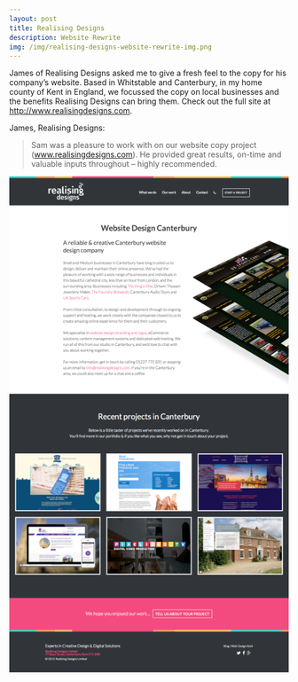 ```yaml
---
layout: post
title: Realising Designs
description: Website Rewrite
img: /img/realising-designs-website-rewrite-img.png
---
```


James of Realising Designs asked me to give a fresh feel to the copy for his company’s website. Based in Whitstable and Canterbury, in my home county of Kent in England, we focussed the copy on local businesses and the benefits Realising Designs can bring them. Check out the full site at http://www.realisingdesigns.com.

James, Realising Designs:

>Sam was a pleasure to work with on our website copy project (www.realisingdesigns.com). He provided great results, on-time and valuable inputs throughout – highly recommended.

<img src="sh-rdl-canterbury.png">